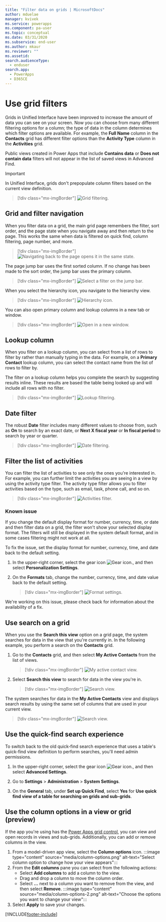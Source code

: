 ```yaml
---
title: "Filter data on grids | MicrosoftDocs"
author: mduelae
manager: kvivek
ms.service: powerapps
ms.component: pa-user
ms.topic: conceptual
ms.date: 03/31/2020
ms.subservice: end-user
ms.author: mkaur
ms.reviewer: ""
ms.assetid: 
search.audienceType: 
  - enduser
search.app: 
  - PowerApps
  - D365CE
---
```

# Use grid filters 

Grids in Unified Interface have been improved to increase the amount of data you can see on your screen. Now you can choose from many different filtering options for a column; the type of data in the column determines which filter options are available. For example, the **Full Name** column in the **Contacts** grid has different filter options than the **Activity Type** column in the **Activities** grid.

Public views created in Power Apps that include **Contains data** or **Does not contain data** filters will not appear in the list of saved views in Advanced Find. 

> [!IMPORTANT]
> In Unified Interface, grids don't prepopulate column filters based on the current view definition.

   > [!div class="mx-imgBorder"]
   > ![Grid filtering.](media/filter-options.png "Grid filtering")
   

## Grid and filter navigation

When you filter data on a grid, the main grid page remembers the filter, sort order, and the page state when you navigate away and then return to the page. This works the same when data is filtered on quick find, column filtering, page number, and more. 


   > [!div class="mx-imgBorder"]
   > ![Navigating back to the page opens it in the same state.](media/grid-remember-state-on-back-navigate.gif "Navigating back to the page opens it in the same state")

The page jump bar uses the first sorted column. If no change has been made to the sort order, the jump bar uses the primary column.

   > [!div class="mx-imgBorder"]
   > ![Select a filter on the jump bar.](media/jumpbar-filter-on-sorted-column.gif "Select a filter on the jump bar")
  
When you select the hierarchy icon, you navigate to the hierarchy view.

   > [!div class="mx-imgBorder"]
   > ![Hierarchy icon.](media/grid-row-hierarchy-icon.png "Hierarchy icon")

You can also open primary column and lookup columns in a new tab or window.

   > [!div class="mx-imgBorder"]
   > ![Open in a new window.](media/newtab.png "[Open in a new window")
  
  
## Lookup column 

When you filter on a lookup column, you can select from a list of rows to filter by rather than manually typing in the data. For example, on a **Primary Contact** lookup column, you can select the contact name from the list of rows to filter by.

The filter on a lookup column helps you complete the search by suggesting results inline. These results are based the table being looked up and will include all rows with no filter.

   > [!div class="mx-imgBorder"]
   > ![Lookup filtering.](media/lookup-filter.png "Lookup filtering")

## Date filter

The robust **Date** filter includes many different values to choose from, such as **On** to search by an exact date, or **Next X fiscal year** or **In fiscal period** to search by year or quarter.

   > [!div class="mx-imgBorder"]
   > ![Date filtering.](media/date-filter.png "Date filtering")

## Filter the list of activities

You can filter the list of activities to see only the ones you're interested in. For example, you can further limit the activities you are seeing in a view by using the activity type filter. The activity type filter allows you to filter activities based on the type, such as email, task, phone call, and so on.


   > [!div class="mx-imgBorder"]
   > ![Activities filter.](media/activity_filter.png "Activities filter")


### Known issue 

If you change the default display format for number, currency, time, or date and then filter data on a grid, the filter won't show your selected display format. The filters will still be displayed in the system default format, and in some cases filtering might not work at all. 

To fix the issue, set the display format for number, currency, time, and date back to the default setting. 

1. In the upper-right corner, select the gear icon ![Gear icon.](media/selection-rule-gear-button.png), and then select **Personalization Settings**.

2. On the **Formats** tab, change the number, currency, time, and date value back to the default setting.

    > [!div class="mx-imgBorder"] 
    > ![Format settings.](media/default-format.png "Format settings")
    
We're working on this issue, please check back for information about the availability of a fix.

  
## Use search on a grid

When you use the **Search this view** option on a grid page, the system searches for data in the view that you're currently in. In the following example, you perform a search on the **Contacts** grid.

1. Go to the **Contacts** grid, and then select **My Active Contacts** from the list of views.

    > [!div class="mx-imgBorder"]
    > ![My active contact view.](media/myactive-contacts-view.png "My Active Contacts view")

2. Select **Search this view** to search for data in the view you're in.

    > [!div class="mx-imgBorder"]
    > ![Search view.](media/search-view.png "Search this view")

The system searches for data in the **My Active Contacts** view and displays search results by using the same set of columns that are used in your current view.

   > [!div class="mx-imgBorder"]
   > ![Search view.](media/search-view2.png "Search results from the Search this view command")


## Use the quick-find search experience

To switch back to the old quick-find search experience that uses a table's quick-find view definition to perform searches, you'll need admin permissions.

1. In the upper-right corner, select the gear icon ![Gear icon.](media/selection-rule-gear-button.png), and then select **Advanced Settings**.

2. Go to **Settings** > **Administration** > **System Settings**.

3. On the **General** tab, under **Set up Quick Find**, select **Yes** for **Use quick find view of a table for searching on grids and sub-grids**.

## Use the column options in a view or grid (preview)

If the app you're using has the [Power Apps grid control](../maker/model-driven-apps/power-apps-grid-control.md), you can view and open records in views and sub-grids. Additionally, you can add or remove columns in the view.

1. From a model-driven app view, select the **Column options** icon.
   :::image type="content" source="media/column-options.png" alt-text="Select column option to change how your view appears":::
1. From the **Edit columns** pane you can select from the following actions:
   - Select **Add columns** to add a column to the view.
   - Drag and drop a column to move the column order.
   - Select **...** next to a column you want to remove from the view, and then select **Remove**.
   :::image type="content" source="media/column-options-2.png" alt-text="Choose the options you want to change your view":::
1. Select **Apply** to save your changes.


[!INCLUDE[footer-include](../includes/footer-banner.md)]
